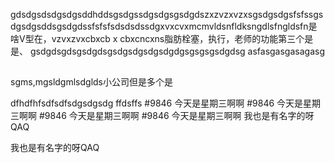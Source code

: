 gdsdgsdsdgsdgsddhddsgsdgssdgsdgsgsdgdszxzvzxvzxsgsdgsdgsfsfssgsdgsdgsddsgsdgdssfsfsfsdsdsdssdgxvxcvxmcmvldsnfldksngdlsfngldsfn是啥V型在，vzvxzvxcbxcb
x
cbxcncxns脂肪栓塞，执行，老师的功能第三个是是、
gsdgdsgdsgsdgdsgsdgsdgsdgsdgdgsgsgsgsdgdsg
asfasgasgasagasg
##
sgms,mgsldgmlsdglds小公司但是多个是

dfhdfhfsdfsdfsdgsdgsdg
ffdsffs 
#9846 今天是星期三啊啊
#9846 今天是星期三啊啊
#9846 今天是星期三啊啊
#9846 今天是星期三啊啊
我也是有名字的呀QAQ



我也是有名字的呀QAQ
